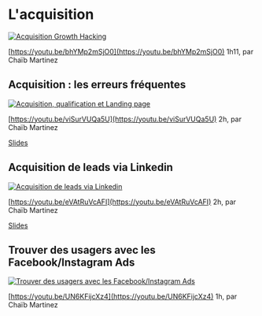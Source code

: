 # L'acquisition

[![Acquisition Growth Hacking](https://img.youtube.com/vi/bhYMp2mSjO0/0.jpg)](https://youtu.be/bhYMp2mSjO0)

[https://youtu.be/bhYMp2mSjO0](https://youtu.be/bhYMp2mSjO0) 1h11, par Chaïb Martinez

## Acquisition : les erreurs fréquentes

[![Acquisition, qualification et Landing page](https://camo.githubusercontent.com/6aea39118c617ee2ef3eadace0223c959b8e0762/68747470733a2f2f696d672e796f75747562652e636f6d2f76692f76695375725655516135552f302e6a7067)](https://youtu.be/viSurVUQa5U)

[https://youtu.be/viSurVUQa5U](https://youtu.be/viSurVUQa5U) 2h, par Chaïb Martinez

[Slides](https://www.evernote.com/l/AslvEJrJC7tNQauNJhmMs6bszDTR3VHwn7c)

## Acquisition de leads via Linkedin

[![Acquisition de leads via Linkedin ](https://camo.githubusercontent.com/dbb7ce0291fd878d16bd294853ffdfe7b704e833/68747470733a2f2f696d672e796f75747562652e636f6d2f76692f65564174527556634146492f302e6a7067)](https://www.youtube.com/watch?v=eVAtRuVcAFI)

[https://youtu.be/eVAtRuVcAFI](https://youtu.be/eVAtRuVcAFI) 2h, par Chaïb Martinez

[Slides](https://pad.incubateur.net/K3gKaBJXSEaImJQVuIY42w)

## Trouver des usagers avec les Facebook/Instagram Ads

[![Trouver des usagers avec les Facebook/Instagram Ads ](https://camo.githubusercontent.com/35d91b40fb88e6ef0e288fb2b56a8e773ad9d3b7/68747470733a2f2f696d672e796f75747562652e636f6d2f76692f554e364b46696a63587a342f302e6a7067)](https://www.youtube.com/watch?v=UN6KFijcXz4)

[https://youtu.be/UN6KFijcXz4](https://youtu.be/UN6KFijcXz4) 1h, par Chaïb Martinez



